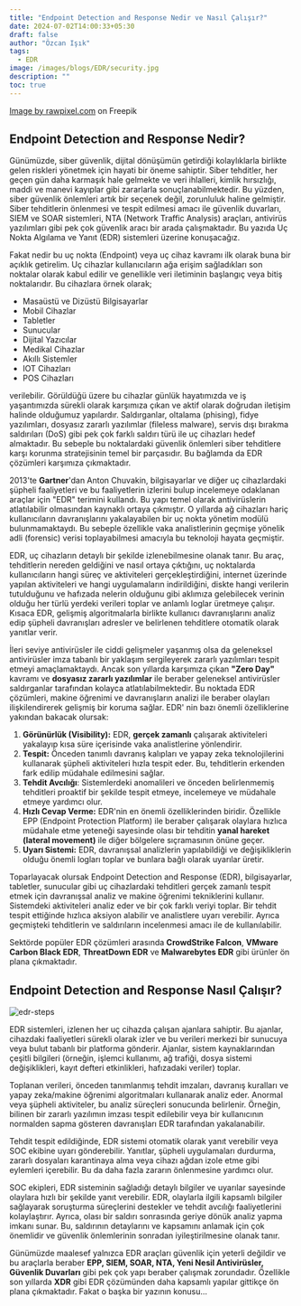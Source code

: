 ```yaml
---
title: "Endpoint Detection and Response Nedir ve Nasıl Çalışır?"
date: 2024-07-02T14:00:33+05:30
draft: false
author: "Özcan Işık"
tags:
  - EDR
image: /images/blogs/EDR/security.jpg
description: ""
toc: true
---
```


<a href="https://www.freepik.com/free-vector/data-protection-background-vector-cyber-security-technology-purple-tone_18236485.htm#query=Data%20security%20technology%20background%20vector%20in%20blue%20tone&position=1&from_view=author&uuid=129bfa8b-6fa0-4766-b132-8d5bfe13caba">Image by rawpixel.com</a> on Freepik

## Endpoint Detection and Response Nedir?

Günümüzde, siber güvenlik, dijital dönüşümün getirdiği kolaylıklarla birlikte gelen riskleri yönetmek için hayati bir öneme sahiptir. Siber tehditler, her geçen gün daha karmaşık hale gelmekte ve veri ihlalleri, kimlik hırsızlığı, maddi ve manevi kayıplar gibi zararlarla sonuçlanabilmektedir. Bu yüzden, siber güvenlik önlemleri artık bir seçenek değil, zorunluluk haline gelmiştir. Siber tehditlerin önlenmesi ve tespit edilmesi amacı ile güvenlik duvarları, SIEM ve SOAR sistemleri, NTA (Network Traffic Analysis) araçları, antivirüs yazılımları gibi pek çok güvenlik aracı bir arada çalışmaktadır. Bu yazıda Uç Nokta Algılama ve Yanıt (EDR) sistemleri üzerine konuşacağız.

Fakat nedir bu uç nokta (Endpoint) veya uç cihaz kavramı ilk olarak buna bir açıklık getirelim. Uç cihazlar kullanıcıların ağa erişim sağladıkları son noktalar olarak kabul edilir ve genellikle veri iletiminin başlangıç veya bitiş noktalarıdır. Bu cihazlara örnek olarak;

- Masaüstü ve Dizüstü Bilgisayarlar
- Mobil Cihazlar
- Tabletler
- Sunucular
- Dijital Yazıcılar
- Medikal Cihazlar
- Akıllı Sistemler
- IOT Cihazları
- POS Cihazları

verilebilir. Görüldüğü üzere bu cihazlar günlük hayatımızda ve iş yaşantımızda sürekli olarak karşımıza çıkan ve aktif olarak doğrudan iletişim halinde olduğumuz yapılardır. Saldırganlar, oltalama (phising), fidye yazılımları, dosyasız zararlı yazılımlar (fileless malware), servis dışı bırakma saldırıları (DoS) gibi pek çok farklı saldırı türü ile uç cihazları hedef almaktadır. Bu sebeple bu noktalardaki güvenlik önlemleri siber tehditlere karşı korunma stratejisinin temel bir parçasıdır. Bu bağlamda da EDR çözümleri karşımıza çıkmaktadır.

2013'te **Gartner**'dan Anton Chuvakin, bilgisayarlar ve diğer uç cihazlardaki şüpheli faaliyetleri ve bu faaliyetlerin izlerini bulup incelemeye odaklanan araçlar için "EDR" terimini kullandı. Bu yapı temel olarak antivirüslerin atlatılabilir olmasından kaynaklı ortaya çıkmıştır. O yıllarda ağ cihazları hariç kullanıcıların davranışlarını yakalayabilen bir uç nokta yönetim modülü bulunmamaktaydı. Bu sebeple özellikle vaka analistlerinin geçmişe yönelik adli (forensic) verisi toplayabilmesi amacıyla bu teknoloji hayata geçmiştir. 

EDR, uç cihazların detaylı bir şekilde izlenebilmesine olanak tanır. Bu araç, tehditlerin nereden geldiğini ve nasıl ortaya çıktığını, uç noktalarda kullanıcıların hangi süreç ve aktiviteleri gerçekleştirdiğini, internet üzerinde yapılan aktiviteleri ve hangi uygulamaların indirildiğini, diskte hangi verilerin tutulduğunu ve hafızada nelerin olduğunu gibi aklımıza gelebilecek verinin olduğu her türlü yerdeki verileri toplar ve anlamlı loglar üretmeye çalışır. Kısaca EDR, gelişmiş algoritmalarla birlikte kullanıcı davranışlarını analiz edip şüpheli davranışları adresler ve belirlenen tehditlere otomatik olarak yanıtlar verir.

İleri seviye antivirüsler ile ciddi gelişmeler yaşanmış olsa da geleneksel antivirüsler imza tabanlı bir yaklaşım sergileyerek zararlı yazılımları tespit etmeyi amaçlamaktaydı. Ancak son yıllarda karşımıza çıkan **"Zero Day"** kavramı ve **dosyasız zararlı yazılımlar** ile beraber geleneksel antivirüsler saldırganlar tarafından kolayca atlatılabilmektedir. Bu noktada EDR çözümleri, makine öğrenimi ve davranışların analizi ile beraber olayları ilişkilendirerek gelişmiş bir koruma sağlar. EDR' nin bazı önemli özelliklerine yakından bakacak olursak:

1. **Görünürlük (Visibility):** EDR, **gerçek zamanlı** çalışarak aktiviteleri yakalayıp kısa süre içerisinde vaka analistlerine yönlendirir.
2. **Tespit:** Önceden tanımlı davranış kalıpları ve yapay zeka teknolojilerini kullanarak şüpheli aktiviteleri hızla tespit eder. Bu, tehditlerin erkenden fark edilip müdahale edilmesini sağlar.
3. **Tehdit Avcılığı**: Sistemlerdeki anomalileri ve önceden belirlenmemiş tehditleri proaktif bir şekilde tespit etmeye, incelemeye ve müdahale etmeye yardımcı olur.
4. **Hızlı Cevap Verme:** EDR'nin en önemli özelliklerinden biridir. Özellikle EPP (Endpoint Protection Platform) ile beraber çalışarak olaylara hızlıca müdahale etme yeteneği sayesinde olası bir tehditin **yanal hareket (lateral movement)** ile diğer bölgelere sıçramasının önüne geçer.
5. **Uyarı Sistemi:** EDR, davranışsal analizlerin yapılabildiği ve değişikliklerin olduğu önemli logları toplar ve bunlara bağlı olarak uyarılar üretir.

Toparlayacak olursak Endpoint Detection and Response (EDR), bilgisayarlar, tabletler, sunucular gibi uç cihazlardaki tehditleri gerçek zamanlı tespit etmek için davranışsal analiz ve makine öğrenimi tekniklerini kullanır. Sistemdeki aktiviteleri analiz eder ve bir çok farklı veriyi toplar. Bir tehdit tespit ettiğinde hızlıca aksiyon alabilir ve analistlere uyarı verebilir. Ayrıca geçmişteki tehditlerin ve saldırıların incelenmesi amacı ile de kullanılabilir.

Sektörde popüler EDR çözümleri arasında **CrowdStrike Falcon**, **VMware Carbon Black EDR**, **ThreatDown EDR** ve **Malwarebytes EDR** gibi ürünler ön plana çıkmaktadır.

## Endpoint Detection and Response Nasıl Çalışır?

![edr-steps](/images/blogs/EDR/edr-steps.png "EDR Steps")

EDR sistemleri, izlenen her uç cihazda çalışan ajanlara sahiptir. Bu ajanlar, cihazdaki faaliyetleri sürekli olarak izler ve bu verileri merkezi bir sunucuya veya bulut tabanlı bir platforma gönderir. Ajanlar, sistem kaynaklarından çeşitli bilgileri (örneğin, işlemci kullanımı, ağ trafiği, dosya sistemi değişiklikleri, kayıt defteri etkinlikleri, hafızadaki veriler) toplar. 

Toplanan verileri, önceden tanımlanmış tehdit imzaları, davranış kuralları ve yapay zeka/makine öğrenimi algoritmaları kullanarak analiz eder. Anormal veya şüpheli aktiviteler, bu analiz süreçleri sonucunda belirlenir. Örneğin, bilinen bir zararlı yazılımın imzası tespit edilebilir veya bir kullanıcının normalden sapma gösteren davranışları EDR tarafından yakalanabilir. 

Tehdit tespit edildiğinde, EDR sistemi otomatik olarak yanıt verebilir veya SOC ekibine uyarı gönderebilir. Yanıtlar, şüpheli uygulamaları durdurma, zararlı dosyaları karantinaya alma veya cihazı ağdan izole etme gibi eylemleri içerebilir. Bu da daha fazla zararın önlenmesine yardımcı olur. 

SOC ekipleri, EDR sisteminin sağladığı detaylı bilgiler ve uyarılar sayesinde olaylara hızlı bir şekilde yanıt verebilir. EDR, olaylarla ilgili kapsamlı bilgiler sağlayarak soruşturma süreçlerini destekler ve tehdit avcılığı faaliyetlerini kolaylaştırır. Ayrıca, olası bir saldırı sonrasında geriye dönük analiz yapma imkanı sunar. Bu, saldırının detaylarını ve kapsamını anlamak için çok önemlidir ve güvenlik önlemlerinin sonradan iyileştirilmesine olanak tanır.

Günümüzde maalesef yalnızca EDR araçları güvenlik için yeterli değildir ve bu araçlarla beraber **EPP, SIEM, SOAR, NTA, Yeni Nesil Antivirüsler, Güvenlik Duvarları** gibi pek çok yapı beraber çalışmak zorundadır. Özellikle son yıllarda **XDR** gibi EDR çözümünden daha kapsamlı yapılar gittikçe ön plana çıkmaktadır. Fakat o başka bir yazının konusu...


